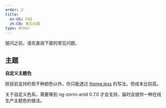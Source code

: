 ```yaml
---
order: 2
title:
  en-US: FAQ
  zh-CN: 常见问题
type: Other
---
```


提问之前，请先查阅下面的常见问题。

## 主题

**自定义主题色**

除目前支持的若干种颜色以外，你只能透过 [theme.less](https://github.com/cipchk/delon/blob/master/src/core/theme/styles/themes/theme.less) 的写法，但成本比较高。

关于自定义色系，需要等到 ng-zorro-antd 0.7.0 才会支持，届时会提供一种在线生产主题色的做法。
